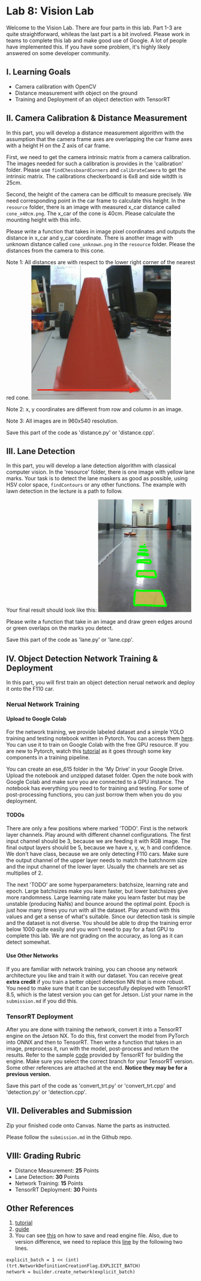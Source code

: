 # Lab 8: Vision Lab

Welcome to the Vision Lab. There are four parts in this lab. Part 1-3 are quite straightforward, whileas the last part is a bit involved. Please work in teams to complete this lab and make good use of Google. A lot of people have implemented this. If you have some problem, it's highly likely answered on some developer community.

## I. Learning Goals

- Camera calibration with OpenCV
- Distance measurement with object on the ground
- Training and Deployment of an object detection with TensorRT


## II. Camera Calibration & Distance Measurement

In this part, you will develop a distance measurement algorithm with the assumption that the camera frame axes are overlapping the car frame axes with a height H on the Z axis of car frame.

First, we need to get the camera intrinsic matrix from a camera calibration. The images needed for such a calibration is provides in the 'calibration' folder. Please use `findChessboardCorners` and `calibrateCamera` to get the intrinsic matrix. The calibrations checkerboard is 6x8 and side witdth is 25cm.

Second, the height of the camera can be difficult to measure precisely. We need corresponding point in the car frame to calculate this height. In the `resource` folder, there is an image with measured x_car distance called `cone_x40cm.png`. The x_car of the cone is 40cm. Please calculate the mounting height with this info.

Please write a function that takes in image pixel coordinates and outputs the distance in x_car and y_car coordinate. There is another image with unknown distance called `cone_unknown.png` in the `resource` folder. Please the distances from the camera to this cone. 

Note 1: All distances are with respect to the lower right corner of the nearest red cone.
![cone_point](imgs/cone_point.png)

Note 2: x, y coordinates are different from row and column in an image.

Note 3: All images are in 960x540 resolution.

<!-- ![](https://latex.codecogs.com/svg.latex?b) -->

Save this part of the code as 'distance.py' or 'distance.cpp'.

## III. Lane Detection

In this part, you will develop a lane detection algorithm with classical computer vision. In the 'resource' folder, there is one image with yellow lane marks. Your task is to detect the lane maskers as good as possible, using HSV color space, `findContours` or any other functions. The example with lawn detection in the lecture is a path to follow. 

Your final result should look like this:
![lane_sample](imgs/lane_sample.png)

Please write a function that take in an image and draw green edges around or green overlaps on the marks you detect.

Save this part of the code as 'lane.py' or 'lane.cpp'.

## IV. Object Detection Network Training & Deployment

In this part, you will first train an object detection nerual network and deploy it onto the F110 car. 

### Nerual Network Training

#### Upload to Google Colab

For the network training, we provide labeled dataset and a simple YOLO training and testing notebook written in Pytorch. You can access them [here](https://drive.google.com/drive/folders/18gjExE2XiQBj1f0_pgRPvbCSnguI6cLS?usp=sharing). You can use it to train on Google Colab with the free GPU resource. If you are new to Pytorch, watch this [tutorial](https://www.youtube.com/watch?v=Jy4wM2X21u0) as it goes through some key components in a training pipeline.

You can create an ese_615 folder in the 'My Drive' in your Google Drive. Upload the notebook and unzipped dataset folder. Open the note book with Google Colab and make sure you are connected to a GPU instance. The notebook has everything you need to for training and testing. For some of post-processing functions, you can just borrow them when you do you deployment.

#### TODOs

There are only a few positions where marked 'TODO'. First is the network layer channels. Play around with different channel configurations. The first input channel should be 3, because we are feeding it with RGB image. The final output layers should be 5, because we have x, y, w, h and confidence. We don't have class, because we are only detecting F110 cars. Make sure the output channel of the upper layer needs to match the batchnorm size and the input channel of the lower layer. Usually the channels are set as multiplies of 2.

The next 'TODO' are some hyperparameters: batchsize, learning rate and epoch. Large batchsizes make you learn faster, but lower batchsizes give more randomness. Large learning rate make you learn faster but may be unstable (producing NaNs) and bounce around the optimal point. Epoch is just how many times you run with all the dataset. Play around with this values and get a sense of what's suitable. Since our detection task is simple and the dataset is not diverse. You should be able to drop the training error below 1000 quite easily and you won't need to pay for a fast GPU to complete this lab. We are not grading on the accuracy, as long as it can detect somewhat.

#### Use Other Networks

If you are familiar with network training, you can choose any network architecture you like and train it with our dataset. You can receive great **extra credit** if you train a better object detection NN that is more robust. You need to make sure that it can be successfully deployed with TensorRT 8.5, which is the latest version you can get for Jetson. List your name in the `submission.md` if you did this.

### TensorRT Deployment

After you are done with training the network, convert it into a TensorRT engine on the Jetson NX. To do this, first convert the model from PyTorch into ONNX and then to TensorRT. Then write a function that takes in an image, preprocess it, run with the model, post-process and return the results. Refer to the sample [code](https://github.com/NVIDIA/TensorRT/tree/release/8.4/samples) provided by TensorRT for building the engine. Make sure you select the correct branch for your TensorRT version. Some other references are attached at the end. **Notice they may be for a previous version.**

Save this part of the code as 'convert_trt.py' or 'convert_trt.cpp' and 'detection.py' or 'detection.cpp'.


## VII. Deliverables and Submission

Zip your finished code onto Canvas. Name the parts as instructed.

Please follow the `submission.md` in the Github repo.

## VIII: Grading Rubric

- Distance Measurement: **25** Points
- Lane Detection: **30** Points
- Network Training: **15** Points
- TensorRT Deployment: **30** Points

## Other References
1. [tutorial](https://learnopencv.com/how-to-convert-a-model-from-pytorch-to-tensorrt-and-speed-up-inference/)
2. [guide](https://docs.nvidia.com/deeplearning/tensorrt/sample-support-guide/index.html)
3. You can see [this](https://github.com/NVIDIA-AI-IOT/torch2trt/issues/233) on how to save and read engine file. Also, due to version difference, we need to replace this [line](https://github.com/spmallick/learnopencv/blob/a18fa4e1a255f58700b3c4687e425cabd58c41bf/PyTorch-ONNX-TensorRT/trt_inference.py#L17) by the following two lines.
```
explicit_batch = 1 << (int)(trt.NetworkDefinitionCreationFlag.EXPLICIT_BATCH)
network = builder.create_network(explicit_batch)
```
